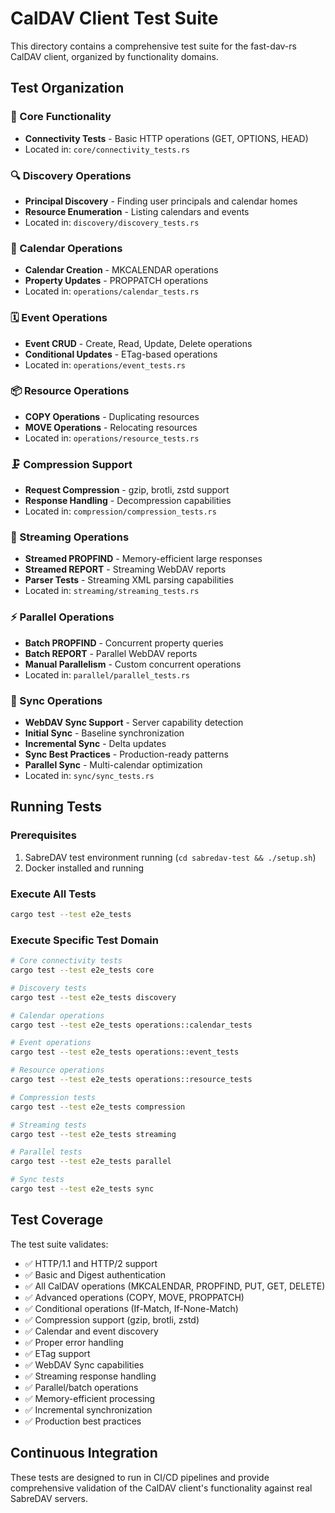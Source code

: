 # CalDAV Client Test Suite

This directory contains a comprehensive test suite for the fast-dav-rs CalDAV client, organized by functionality domains.

## Test Organization

### 🧪 Core Functionality
- **Connectivity Tests** - Basic HTTP operations (GET, OPTIONS, HEAD)
- Located in: `core/connectivity_tests.rs`

### 🔍 Discovery Operations
- **Principal Discovery** - Finding user principals and calendar homes
- **Resource Enumeration** - Listing calendars and events
- Located in: `discovery/discovery_tests.rs`

### 📅 Calendar Operations
- **Calendar Creation** - MKCALENDAR operations
- **Property Updates** - PROPPATCH operations
- Located in: `operations/calendar_tests.rs`

### 🗓️ Event Operations
- **Event CRUD** - Create, Read, Update, Delete operations
- **Conditional Updates** - ETag-based operations
- Located in: `operations/event_tests.rs`

### 📦 Resource Operations
- **COPY Operations** - Duplicating resources
- **MOVE Operations** - Relocating resources
- Located in: `operations/resource_tests.rs`

### 🗜️ Compression Support
- **Request Compression** - gzip, brotli, zstd support
- **Response Handling** - Decompression capabilities
- Located in: `compression/compression_tests.rs`

### 🌊 Streaming Operations
- **Streamed PROPFIND** - Memory-efficient large responses
- **Streamed REPORT** - Streaming WebDAV reports
- **Parser Tests** - Streaming XML parsing capabilities
- Located in: `streaming/streaming_tests.rs`

### ⚡ Parallel Operations
- **Batch PROPFIND** - Concurrent property queries
- **Batch REPORT** - Parallel WebDAV reports
- **Manual Parallelism** - Custom concurrent operations
- Located in: `parallel/parallel_tests.rs`

### 🔁 Sync Operations
- **WebDAV Sync Support** - Server capability detection
- **Initial Sync** - Baseline synchronization
- **Incremental Sync** - Delta updates
- **Sync Best Practices** - Production-ready patterns
- **Parallel Sync** - Multi-calendar optimization
- Located in: `sync/sync_tests.rs`

## Running Tests

### Prerequisites
1. SabreDAV test environment running (`cd sabredav-test && ./setup.sh`)
2. Docker installed and running

### Execute All Tests
```bash
cargo test --test e2e_tests
```

### Execute Specific Test Domain
```bash
# Core connectivity tests
cargo test --test e2e_tests core

# Discovery tests
cargo test --test e2e_tests discovery

# Calendar operations
cargo test --test e2e_tests operations::calendar_tests

# Event operations
cargo test --test e2e_tests operations::event_tests

# Resource operations
cargo test --test e2e_tests operations::resource_tests

# Compression tests
cargo test --test e2e_tests compression

# Streaming tests
cargo test --test e2e_tests streaming

# Parallel tests
cargo test --test e2e_tests parallel

# Sync tests
cargo test --test e2e_tests sync
```

## Test Coverage

The test suite validates:
- ✅ HTTP/1.1 and HTTP/2 support
- ✅ Basic and Digest authentication
- ✅ All CalDAV operations (MKCALENDAR, PROPFIND, PUT, GET, DELETE)
- ✅ Advanced operations (COPY, MOVE, PROPPATCH)
- ✅ Conditional operations (If-Match, If-None-Match)
- ✅ Compression support (gzip, brotli, zstd)
- ✅ Calendar and event discovery
- ✅ Proper error handling
- ✅ ETag support
- ✅ WebDAV Sync capabilities
- ✅ Streaming response handling
- ✅ Parallel/batch operations
- ✅ Memory-efficient processing
- ✅ Incremental synchronization
- ✅ Production best practices

## Continuous Integration

These tests are designed to run in CI/CD pipelines and provide comprehensive validation of the CalDAV client's functionality against real SabreDAV servers.